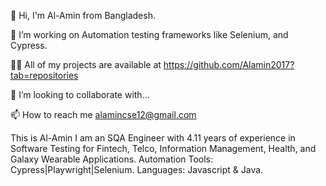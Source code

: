 👋 Hi, I'm Al-Amin from Bangladesh.

🌱 I’m working on Automation testing frameworks like Selenium, and Cypress.

👨‍💻 All of my projects are available at https://github.com/Alamin2017?tab=repositories

💞️ I’m looking to collaborate with...

📫 How to reach me 
alamincse12@gmail.com

This is Al-Amin 
I am an SQA Engineer with 4.11 years of experience in Software Testing for Fintech, Telco, Information Management, Health, and Galaxy Wearable Applications.
Automation Tools: Cypress|Playwright|Selenium.
Languages: Javascript & Java.
